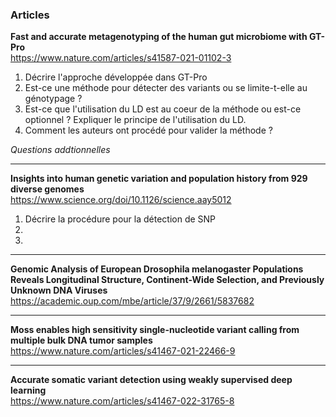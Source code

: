 ### Articles

**Fast and accurate metagenotyping of the human gut microbiome with GT-Pro**  
https://www.nature.com/articles/s41587-021-01102-3

1. Décrire l'approche développée dans GT-Pro  
2. Est-ce une méthode pour détecter des variants ou se limite-t-elle au génotypage ?  
3. Est-ce que l'utilisation du LD est au coeur de la méthode ou est-ce optionnel ? Expliquer le principe de l'utilisation du LD.  
4. Comment les auteurs ont procédé pour valider la méthode ?

*Questions addtionnelles*  

---

**Insights into human genetic variation and population history from 929 diverse genomes**  
https://www.science.org/doi/10.1126/science.aay5012

1. Décrire la procédure pour la détection de SNP
2. 
3. 

---

**Genomic Analysis of European Drosophila melanogaster Populations Reveals Longitudinal Structure, Continent-Wide Selection, and Previously Unknown DNA Viruses**  
https://academic.oup.com/mbe/article/37/9/2661/5837682

---
**Moss enables high sensitivity single-nucleotide variant calling from multiple bulk DNA tumor samples**  
https://www.nature.com/articles/s41467-021-22466-9

---

**Accurate somatic variant detection using weakly supervised deep learning**  
https://www.nature.com/articles/s41467-022-31765-8





